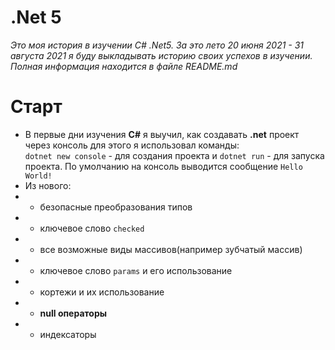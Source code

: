 # .Net 5
*Это моя история в изучении C# .Net5. За это лето 20 июня 2021 - 31 августа 2021 я
буду выкладывать историю своих успехов в изучении. Полная информация находится в файле README.md*

# Старт
* В первые дни изучения **С#** я выучил, как создавать **.net** проект через консоль
для этого я использовал команды:
<br><code>dotnet new console</code> - для создания проекта и <code>dotnet run</code> - для запуска проекта. 
По умолчанию на консоль выводится сообщение <code>Hello World!</code>
* Из нового:
* - безопасные преобразования типов
* - ключевое слово <code>checked</code>
* - все возможные виды массивов(например зубчатый массив)
* - ключевое слово <code>params</code> и его использование
* - кортежи и их использование
* - **null операторы** 
* - индексаторы

